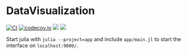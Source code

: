 # DataVisualization

[![CI](https://github.com/Veos-Digital/DataVisualization.jl/workflows/CI/badge.svg?branch=main)](https://github.com/Veos-Digital/DataVisualization.jl/actions?query=workflow%3ACI+branch%3Amain)
[![codecov.io](http://codecov.io/github/Veos-Digital/DataVisualization.jl/coverage.svg?branch=main)](http://codecov.io/github/Veos-Digital/DataVisualization.jl?branch=main)
[![](https://img.shields.io/badge/docs-stable-blue.svg)](http://juliaplots.org/DataVisualization.jl/stable)
[![](https://img.shields.io/badge/docs-dev-blue.svg)](http://juliaplots.org/DataVisualization.jl/dev)

Start julia with `julia --project=app` and include `app/main.jl` to start the interface on `localhost:9000/`.
